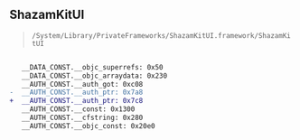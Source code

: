 ## ShazamKitUI

> `/System/Library/PrivateFrameworks/ShazamKitUI.framework/ShazamKitUI`

```diff

   __DATA_CONST.__objc_superrefs: 0x50
   __DATA_CONST.__objc_arraydata: 0x230
   __AUTH_CONST.__auth_got: 0xc08
-  __AUTH_CONST.__auth_ptr: 0x7a8
+  __AUTH_CONST.__auth_ptr: 0x7c8
   __AUTH_CONST.__const: 0x1300
   __AUTH_CONST.__cfstring: 0x280
   __AUTH_CONST.__objc_const: 0x20e0

```
